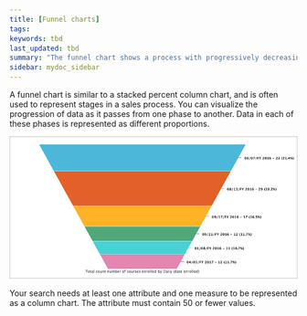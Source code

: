 ```yaml
---
title: [Funnel charts]
tags:
keywords: tbd
last_updated: tbd
summary: "The funnel chart shows a process with progressively decreasing proportions amounting to 100 percent in total."
sidebar: mydoc_sidebar
---
```

A funnel chart is similar to a stacked percent column chart, and is often used to represent stages in a sales process. You can visualize the progression of data as it passes from one phase to another. Data in each of these phases is represented as different proportions.

 ![](/pages/images/funnel_chart_example.png "Funnel chart example")

Your search needs at least one attribute and one measure to be represented as a column chart. The attribute must contain 50 or fewer values.
